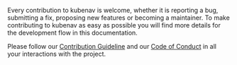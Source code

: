 Every contribution to kubenav is welcome, whether it is reporting a bug, submitting a fix, proposing new features or becoming a maintainer. To make contributing to kubenav as easy as possible you will find more details for the development flow in this documentation.

Please follow our [Contribution Guideline](https://github.com/kubenav/kubenav/blob/master/CONTRIBUTING.md) and our [Code of Conduct](https://github.com/kubenav/kubenav/blob/master/CODE_OF_CONDUCT.md) in all your interactions with the project.
